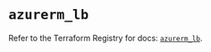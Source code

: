 # `azurerm_lb`

Refer to the Terraform Registry for docs: [`azurerm_lb`](https://registry.terraform.io/providers/hashicorp/azurerm/4.5.0/docs/resources/lb).
